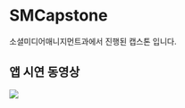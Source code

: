 # SMCapstone
소셜미디어매니지먼트과에서 진행된 캡스톤 입니다.

## 앱 시연 동영상

[![](http://img.youtube.com/vi/TCbL3EoN7SU/0.jpg)](https://www.youtube.com/watch?v=TCbL3EoN7SU) 


